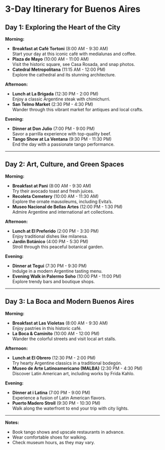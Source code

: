 # 3-Day Itinerary for Buenos Aires

## Day 1: Exploring the Heart of the City
**Morning:**
- **Breakfast at Café Tortoni** (8:00 AM - 9:30 AM)  
  Start your day at this iconic café with medialunas and coffee.
- **Plaza de Mayo** (10:00 AM - 11:00 AM)  
  Visit the historic square, see Casa Rosada, and snap photos.
- **Catedral Metropolitana** (11:15 AM - 12:00 PM)  
  Explore the cathedral and its stunning architecture.

**Afternoon:**
- **Lunch at La Brigada** (12:30 PM - 2:00 PM)  
  Enjoy a classic Argentine steak with chimichurri.
- **San Telmo Market** (2:30 PM - 4:30 PM)  
  Wander through this vibrant market for antiques and local crafts.

**Evening:**
- **Dinner at Don Julio** (7:00 PM - 9:00 PM)  
  Savor a parrilla experience with top-quality beef.
- **Tango Show at La Ventana** (9:30 PM - 11:30 PM)  
  End the day with a passionate tango performance.

---

## Day 2: Art, Culture, and Green Spaces
**Morning:**
- **Breakfast at Pani** (8:00 AM - 9:30 AM)  
  Try their avocado toast and fresh juices.
- **Recoleta Cemetery** (10:00 AM - 11:30 AM)  
  Explore the ornate mausoleums, including Evita’s.
- **Museo Nacional de Bellas Artes** (12:00 PM - 1:30 PM)  
  Admire Argentine and international art collections.

**Afternoon:**
- **Lunch at El Preferido** (2:00 PM - 3:30 PM)  
  Enjoy traditional dishes like milanesa.
- **Jardín Botánico** (4:00 PM - 5:30 PM)  
  Stroll through this peaceful botanical garden.

**Evening:**
- **Dinner at Tegui** (7:30 PM - 9:30 PM)  
  Indulge in a modern Argentine tasting menu.
- **Evening Walk in Palermo Soho** (10:00 PM - 11:00 PM)  
  Explore trendy bars and boutique shops.

---

## Day 3: La Boca and Modern Buenos Aires
**Morning:**
- **Breakfast at Las Violetas** (8:00 AM - 9:30 AM)  
  Enjoy pastries in this historic café.
- **La Boca & Caminito** (10:00 AM - 12:00 PM)  
  Wander the colorful streets and visit local art stalls.

**Afternoon:**
- **Lunch at El Obrero** (12:30 PM - 2:00 PM)  
  Try hearty Argentine classics in a traditional bodegón.
- **Museo de Arte Latinoamericano (MALBA)** (2:30 PM - 4:30 PM)  
  Discover Latin American art, including works by Frida Kahlo.

**Evening:**
- **Dinner at i Latina** (7:00 PM - 9:00 PM)  
  Experience a fusion of Latin American flavors.
- **Puerto Madero Stroll** (9:30 PM - 10:30 PM)  
  Walk along the waterfront to end your trip with city lights.

---

**Notes:**  
- Book tango shows and upscale restaurants in advance.  
- Wear comfortable shoes for walking.  
- Check museum hours, as they may vary.